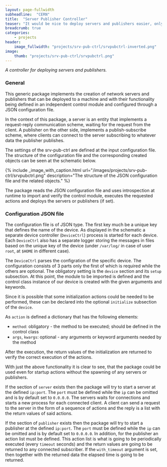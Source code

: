 ```yaml
---
layout: page-fullwidth
subheadline:  "CERN"
title:  "Server Publisher Controller"
teaser: "It would be nice to deploy servers and publishers easier, only implementing the interface class. I don't want every time to write the code taking care of a connection and publishing data ! Could it be that I can do this just by writing a JSON file and my control module ? Such bored thoughs were the driving force behind the developement of this package."
breadcrumb: true
categories:
    - projects
header:
    image_fullwidth: "projects/srv-pub-ctrl/srvpubctrl-inverted.png"
image:
    thumb: "projects/srv-pub-ctrl/srvpubctrl.png"
---
```


_A controller for deploying servers and publishers._


### General

This generic package implements the creation of network servers and publishers that can be deployed to a machine and with their functionality being defined in an independent control module and configured through a JSON configuration file.

In the context of this package, a server is an entity that implements a request-reply communication scheme, waiting for the request from the client.
A publisher on the other side, implements a publish-subscribe scheme, where clients can connect to the server subscribing to whatever data the publisher publishes.

The settings of the srv-pub-ctrl are defined at the input configuration file.
The structure of the configuration file and the corresponding created objects can be seen at the schematic below.

{% include _image_with_caption.html url="/images/projects/srv-pub-ctrl/srvpubctrl.png" 
                                    description="The structure of the JSON configuration file and the related objects." 
%}

The package reads the JSON configuration file and uses introspection at runtime to import and verify the control module, executes the requested actions and deploys the servers or publishers (if set).

### Configuration JSON file

The configuration file is of JSON type.
The first key much be a unique key that defines the name of the device.
As displayed in the schematic a separate device controller (`DeviceCtrl`) process is started for each device.
Each `DeviceCtrl` also has a separate logger storing the messages in files based on the unique key of the device (under `/var/log/` in case of user `root`, at `$HOME` in different case).

The `DeviceCtrl` parses the configration of the specific device.
The configuration consists of 3 parts only the first of which is required while the others are optional.
The obligatory setting is the `device` section and its `setup` subsection.
At this point, the module to be imported is defined and the control class instance of our device is created with the given arguments and keywords.

Since it is possible that some initialization actions could be needed to be performed,  these can be declared into the optional `initialize` subsection of the `device`.

As `action` is defined a dictionary that has the following elements:

+ `method`: obligatory - the method to be executed; should be defined in the control class
+ `args`, `kwargs`: optional - any arguments or keyword arguments needed by the method

After the execution, the return values of the initialization are returned to verify the correct execution of the actions.

With just the above functionality it is clear to see, that the package could be used even for startup actions without the spawning of any servers or publishers.

If the section of `server` exists then the package will try to start a server at the defined `ip:port`.
The `port` must be defined while the `ip` can be omitted and is by default set to `0.0.0.0`.
The servers waits for connections and starts a new process for each connected client.
A client can send a request to the server in the form of a sequence of actions and the reply is a list with the return values of said actions.

If the section of `publisher` exists then the package will try to start a publisher  at the defined `ip:port`.
The `port` must be defined while the `ip` can be omitted and is by default set to `0.0.0.0`.
In addition, for the publisher an action list must be defined. This action list is what is going to be periodically executed (every `timeout` seconds) and the return values are going to be returned to any connected subscriber.
If the `with_timeout` argument is set, then together with the returned data the elapsed time is going to be returned.
